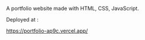A portfolio website made with HTML, CSS, JavaScript.

Deployed at : 

https://portfolio-ap9c.vercel.app/
 
 
